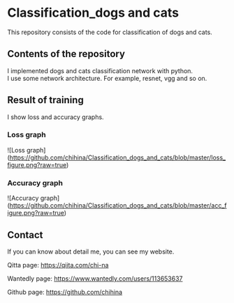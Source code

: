 # Classification_dogs and cats
This repository consists of the code for classification of dogs and cats.

## Contents of the repository
I implemented dogs and cats classification network with python.  
I use some network architecture. For example, resnet, vgg and so on.  

## Result of training
I show loss and accuracy graphs. 

### Loss graph
![Loss graph] (https://github.com/chihina/Classification_dogs_and_cats/blob/master/loss_figure.png?raw=true)

### Accuracy graph
![Accuracy graph] (https://github.com/chihina/Classification_dogs_and_cats/blob/master/acc_figure.png?raw=true)

## Contact
If you can know about detail me, you can see my website.

Qitta page: https://qiita.com/chi-na  

Wantedly page: https://www.wantedly.com/users/113653637  

Github page: https://github.com/chihina
